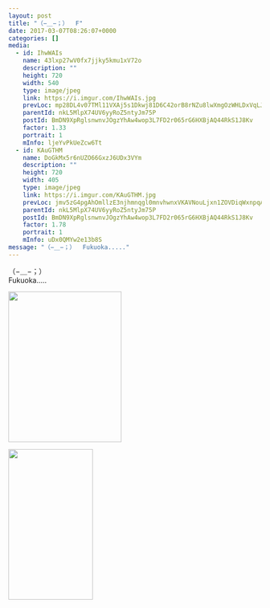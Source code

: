 ```yaml
---
layout: post
title: "（−＿−；）  F" 
date: 2017-03-07T08:26:07+0000 
categories: [] 
media:
  - id: IhwWAIs
    name: 43lxp27wV0fx7jjky5kmu1xV72o
    description: ""   
    height: 720
    width: 540
    type: image/jpeg
    link: https://i.imgur.com/IhwWAIs.jpg
    prevLoc: mp28DL4v07TMl11VXAj5s1Dkwj81D6C42orB8rNZu8lwXmgOzWHLDxVqLJLEcOm27Dw54Mhx5wlOM1z9cJ3QqAJzB8crLmXr5vkqs7EVpogkY4ujqMkjl70NIBpnOXjkVPiRzGZx4ADMt5VgJ5k5n4tAM2QVQEoQu9NDm9Yj7lCOkk34QlLptZw0q33DkgFRYDZjWRg7fRMmmnRp4vtXQ220lEwYt10VMEM9oOcr39zzok0Ps7V2JZB1kwTqrZRR65RyFrM
    parentId: nkL5MlpX74UV6yyRoZ5ntyJm75P
    postId: BmDN9XpRglsnwnvJOgzYhAw4wop3L7FD2r065rG6HXBjAQ44RkS1J8Kv
    factor: 1.33
    portrait: 1
    mInfo: ljeYvPkUeZcw6Tt
  - id: KAuGTHM
    name: DoGkMx5r6nUZO66GxzJ6UDx3VYm
    description: ""   
    height: 720
    width: 405
    type: image/jpeg
    link: https://i.imgur.com/KAuGTHM.jpg
    prevLoc: jmv5zG4pgAhOmllzE3njhmnqgl0mnvhwnxVKAVNouLjxn1ZOVDiqWxnpqAqkuLPNWVxYy5I9A6zJvWrQtWNQYqLz03f1krNzMVgvsQvXEVqNkACMvG1rJ8oMIv0xm60rE5sZKwOzxDWPTwpKMWoq0VIqZkknOAvMsOBy8OrDjPIQPPR149pLS0oPD55Z9XHk9lXAv0VAfV3ZM408NpFODrl8EM0os4vlDJxkVxiQpgVkVADohQO034pOMWTqyQBBgEMRtP9
    parentId: nkL5MlpX74UV6yyRoZ5ntyJm75P
    postId: BmDN9XpRglsnwnvJOgzYhAw4wop3L7FD2r065rG6HXBjAQ44RkS1J8Kv
    factor: 1.78
    portrait: 1
    mInfo: uDx0QMYw2e13b8S
message: "（−＿−；）  Fukuoka....."
---
```


（−＿−；）  
Fukuoka.....


[//]: #media:  
<a href="https://i.imgur.com/IhwWAIs.jpg"><img src="https://i.imgur.com/IhwWAIs.jpg" height="300" width="225" /></a> 
  

<a href="https://i.imgur.com/KAuGTHM.jpg"><img src="https://i.imgur.com/KAuGTHM.jpg" height="300" width="168" /></a> 
 
